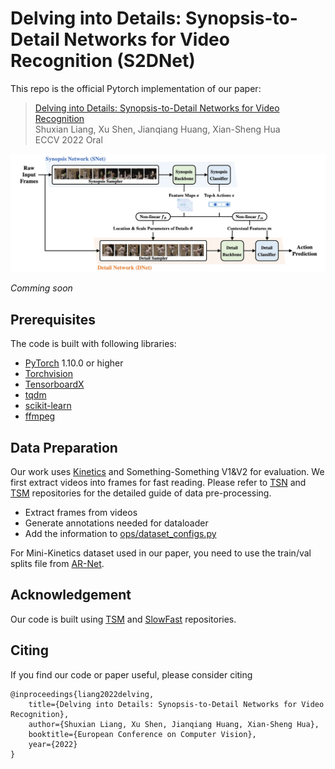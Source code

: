 # Delving into Details: Synopsis-to-Detail Networks for Video Recognition (S2DNet)

This repo is the official Pytorch implementation of our paper:
> [Delving into Details: Synopsis-to-Detail Networks for Video Recognition]()  
> Shuxian Liang, Xu Shen, Jianqiang Huang, Xian-Sheng Hua   
> ECCV 2022 Oral   

![s2dnet](s2dnet.jpg)

*Comming soon*

## Prerequisites

The code is built with following libraries:

- [PyTorch](https://pytorch.org/) 1.10.0 or higher 
- [Torchvision](https://github.com/pytorch/vision)
- [TensorboardX](https://github.com/lanpa/tensorboardX)
- [tqdm](https://github.com/tqdm/tqdm.git)
- [scikit-learn](https://scikit-learn.org/stable/)
- [ffmpeg](https://www.ffmpeg.org/)

## Data Preparation

Our work uses [Kinetics](https://www.deepmind.com/open-source/kinetics) and Something-Something V1&V2 for evaluation. We first extract videos into frames for fast reading. Please refer to [TSN](https://github.com/yjxiong/temporal-segment-networks) and [TSM](https://github.com/mit-han-lab/temporal-shift-module) repositories for the detailed guide of data pre-processing.

- Extract frames from videos
- Generate annotations needed for dataloader
- Add the information to [ops/dataset_configs.py](ops/dataset_configs.py)

For Mini-Kinetics dataset used in our paper, you need to use the train/val splits file from [AR-Net](https://github.com/mengyuest/AR-Net).

## Acknowledgement
Our code is built using [TSM](https://github.com/mit-han-lab/temporal-shift-module) and [SlowFast](https://github.com/facebookresearch/SlowFast) repositories.


## Citing
If you find our code or paper useful, please consider citing

    @inproceedings{liang2022delving,
        title={Delving into Details: Synopsis-to-Detail Networks for Video Recognition},
        author={Shuxian Liang, Xu Shen, Jianqiang Huang, Xian-Sheng Hua},
        booktitle={European Conference on Computer Vision},
        year={2022}
    }

